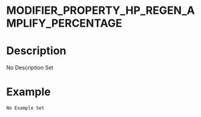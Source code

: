 # MODIFIER_PROPERTY_HP_REGEN_AMPLIFY_PERCENTAGE
# Description
No Description Set
# Example
```No Example Set```
